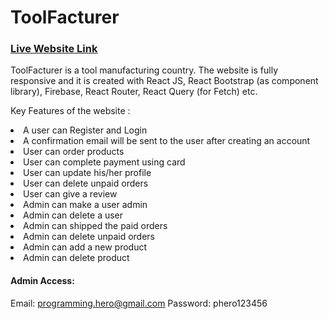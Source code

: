 # ToolFacturer

### <a href="https://toolfacturer.web.app/" target='_blank'>Live Website Link</a>

ToolFacturer is a tool manufacturing country. The website is fully responsive and it is created with React JS, React Bootstrap (as component library), Firebase, React Router, React Query (for Fetch) etc.

Key Features of the website :
<li>A user can Register and Login</li>
<li>A confirmation email will be sent to the user after creating an account</li>
<li>User can order products</li>
<li>User can complete payment using card</li>
<li>User can update his/her profile</li>
<li>User can delete unpaid orders</li>
<li>User can give a review</li>
<li>Admin can make a user admin</li>
<li>Admin can delete a user</li>
<li>Admin can shipped the paid orders</li>
<li>Admin can delete unpaid orders</li>
<li>Admin can add a new product</li>
<li>Admin can delete product</li>

#### Admin Access:
Email: programming.hero@gmail.com
Password: phero123456




